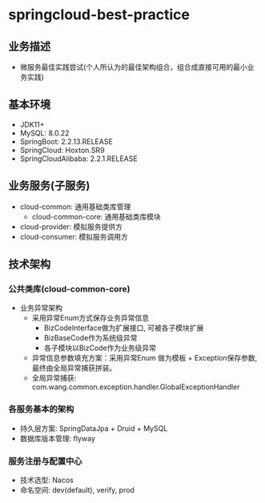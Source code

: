 # springcloud-best-practice

## 业务描述
* 微服务最佳实践尝试(个人所认为的最佳架构组合，组合成直接可用的最小业务实践)

## 基本环境
* JDK11+
* MySQL: 8.0.22
* SpringBoot: 2.2.13.RELEASE
* SpringCloud: Hoxton.SR9
* SpringCloudAlibaba: 2.2.1.RELEASE

## 业务服务(子服务)
* cloud-common: 通用基础类库管理
  * cloud-common-core: 通用基础类库模块
* cloud-provider: 模拟服务提供方
* cloud-consumer: 模拟服务调用方 

## 技术架构
### 公共类库(cloud-common-core)
* 业务异常架构
    * 采用异常Enum方式保存业务异常信息
        * BizCodeInterface做为扩展接口, 可被各子模块扩展
        * BizBaseCode作为系统级异常
        * 各子模块以BizCode作为业务级异常
    * 异常信息参数填充方案：采用异常Enum 做为模板 + Exception保存参数, 最终由全局异常捕获拼装。
    * 全局异常捕获: com.wang.common.exception.handler.GlobalExceptionHandler

### 各服务基本的架构
* 持久层方案: SpringDataJpa + Druid + MySQL
* 数据库版本管理: flyway

### 服务注册与配置中心
* 技术选型: Nacos
* 命名空间: dev(default), verify, prod